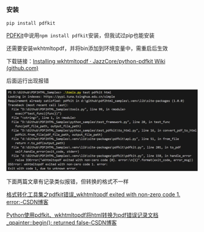 ### 安装

```
pip install pdfkit
```

[PDFKit](https://pdfkit.org/)中说用`npm install pdfkit`安装，但我试过pip也能安装

还需要安装wkhtmltopdf，并将bin添加到环境变量中，需重启后生效

下载链接：[Installing wkhtmltopdf · JazzCore/python-pdfkit Wiki (github.com)](https://github.com/JazzCore/python-pdfkit/wiki/Installing-wkhtmltopdf)

后面运行出现报错

![alt text](../imgs/pdfkit_html_error.png)

下面两篇文章有记录类似报错，但转换的格式不一样

[格式转化工具集之pdfkit错误_wkhtmltopdf exited with non-zero code 1. error:-CSDN博客](https://blog.csdn.net/python__reported/article/details/108168094)

[Python使用pdfkit、wkhtmltopdf将html转换为pdf错误记录文档_qpainter::begin(): returned false-CSDN博客](https://blog.csdn.net/u012561176/article/details/83655247)

